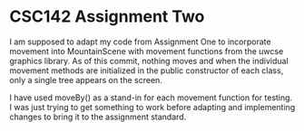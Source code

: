 # CSC142 Assignment Two
I am supposed to adapt my code from Assignment One to incorporate movement into MountainScene with movement functions from the uwcse graphics library.  As of this commit, nothing moves and when the individual movement methods are initialized in the public constructor of each class, only a single tree appears on the screen.

I have used moveBy() as a stand-in for each movement function for testing.  I was just trying to get something to work before adapting and implementing changes to bring it to the assignment standard.
